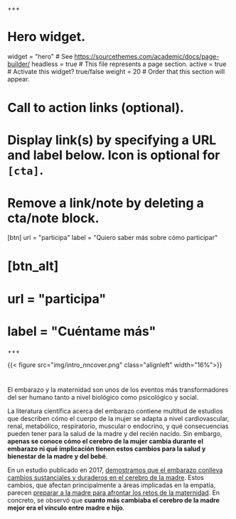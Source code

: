 +++
# Hero widget.
widget = "hero"  # See https://sourcethemes.com/academic/docs/page-builder/
headless = true  # This file represents a page section.
active = true  # Activate this widget? true/false
weight = 20  # Order that this section will appear.
# Call to action links (optional).
#   Display link(s) by specifying a URL and label below. Icon is optional for `[cta]`.
#   Remove a link/note by deleting a cta/note block.
 [btn]
  url = "participa"
  label = "Quiero saber más sobre cómo participar"
  
# [btn_alt]
# url = "participa"
# label = "Cuéntame más"
+++

{{< figure src="img/intro_nncover.png" class="alignleft" width="16%">}}

#
El embarazo y la maternidad son unos de los eventos más transformadores del ser humano tanto a nivel biológico como psicológico y social. 

La literatura científica acerca del embarazo contiene multitud de estudios que describen cómo el cuerpo de la mujer se adapta a nivel cardiovascular, renal, metabólico, respiratorio, muscular o endocrino, y qué consecuencias pueden tener para la salud de la madre y del recién nacido. Sin embargo, **apenas se conoce cómo el cerebro de la mujer cambia durante el embarazo ni qué implicación tienen estos cambios para la salud y bienestar de la madre y del bebé**. 

En un estudio publicado en 2017, [demostramos que el embarazo conlleva cambios sustanciales y duraderos en el cerebro de la madre](https://pubmed.ncbi.nlm.nih.gov/27991897/). Estos cambios, que afectan principalmente a áreas implicadas en la empatía, parecen [preparar a la madre para afrontar los retos de la maternidad](https://www.rtve.es/play/videos/el-cazador-de-cerebros/cazador-cerebros-ciencia-del-embarazo/4254268/). En concreto, se observó que **cuanto más cambiaba el cerebro de la madre mejor era el vínculo entre madre e hijo**. 
